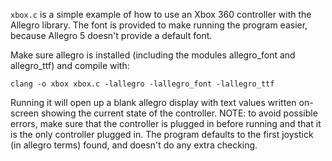 `xbox.c` is a simple example of how to use an Xbox 360 controller with the Allegro library. The font is provided to make running the program easier, because Allegro 5 doesn't provide a default font.

Make sure allegro is installed (including the modules allegro\_font and allegro\_ttf) and compile with:

    clang -o xbox xbox.c -lallegro -lallegro_font -lallegro_ttf

Running it will open up a blank allegro display with text values written on-screen showing the current state of the controller. NOTE: to avoid possible errors, make sure that the controller is plugged in before running and that it is the only controller plugged in. The program defaults to the first joystick (in allegro terms) found, and doesn't do any extra checking.

